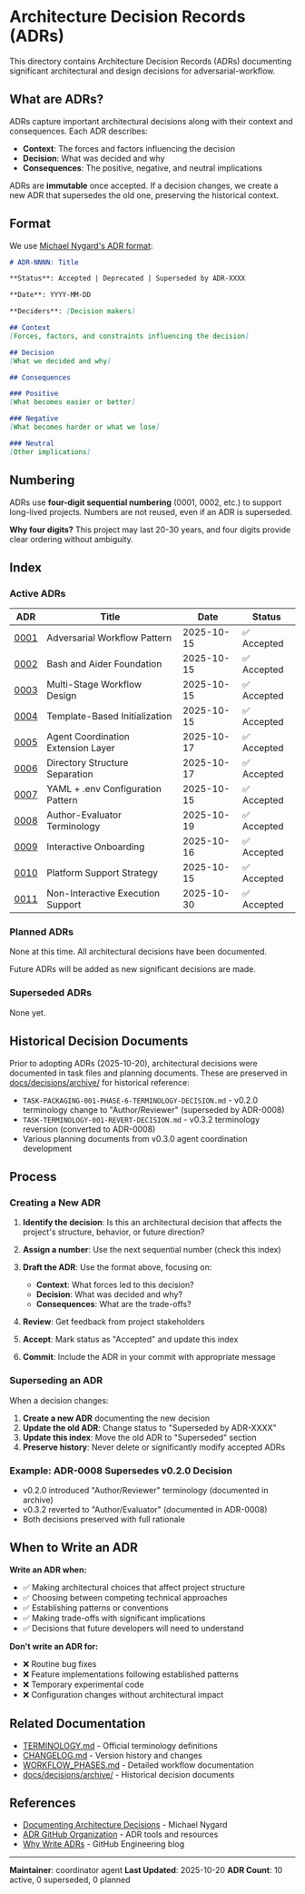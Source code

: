 # Architecture Decision Records (ADRs)

This directory contains Architecture Decision Records (ADRs) documenting significant architectural and design decisions for adversarial-workflow.

## What are ADRs?

ADRs capture important architectural decisions along with their context and consequences. Each ADR describes:
- **Context**: The forces and factors influencing the decision
- **Decision**: What was decided and why
- **Consequences**: The positive, negative, and neutral implications

ADRs are **immutable** once accepted. If a decision changes, we create a new ADR that supersedes the old one, preserving the historical context.

## Format

We use [Michael Nygard's ADR format](https://cognitect.com/blog/2011/11/15/documenting-architecture-decisions):

```markdown
# ADR-NNNN: Title

**Status**: Accepted | Deprecated | Superseded by ADR-XXXX

**Date**: YYYY-MM-DD

**Deciders**: [Decision makers]

## Context
[Forces, factors, and constraints influencing the decision]

## Decision
[What we decided and why]

## Consequences

### Positive
[What becomes easier or better]

### Negative
[What becomes harder or what we lose]

### Neutral
[Other implications]
```

## Numbering

ADRs use **four-digit sequential numbering** (0001, 0002, etc.) to support long-lived projects. Numbers are not reused, even if an ADR is superseded.

**Why four digits?** This project may last 20-30 years, and four digits provide clear ordering without ambiguity.

## Index

### Active ADRs

| ADR | Title | Date | Status |
|-----|-------|------|--------|
| [0001](0001-adversarial-workflow-pattern.md) | Adversarial Workflow Pattern | 2025-10-15 | ✅ Accepted |
| [0002](0002-bash-and-aider-foundation.md) | Bash and Aider Foundation | 2025-10-15 | ✅ Accepted |
| [0003](0003-multi-stage-workflow-design.md) | Multi-Stage Workflow Design | 2025-10-15 | ✅ Accepted |
| [0004](0004-template-based-initialization.md) | Template-Based Initialization | 2025-10-15 | ✅ Accepted |
| [0005](0005-agent-coordination-extension-layer.md) | Agent Coordination Extension Layer | 2025-10-17 | ✅ Accepted |
| [0006](0006-directory-structure-separation.md) | Directory Structure Separation | 2025-10-17 | ✅ Accepted |
| [0007](0007-yaml-env-configuration-pattern.md) | YAML + .env Configuration Pattern | 2025-10-15 | ✅ Accepted |
| [0008](0008-author-evaluator-terminology.md) | Author-Evaluator Terminology | 2025-10-19 | ✅ Accepted |
| [0009](0009-interactive-onboarding.md) | Interactive Onboarding | 2025-10-16 | ✅ Accepted |
| [0010](0010-platform-support-strategy.md) | Platform Support Strategy | 2025-10-15 | ✅ Accepted |
| [0011](0011-non-interactive-execution-support.md) | Non-Interactive Execution Support | 2025-10-30 | ✅ Accepted |

### Planned ADRs

None at this time. All architectural decisions have been documented.

Future ADRs will be added as new significant decisions are made.

### Superseded ADRs

None yet.

## Historical Decision Documents

Prior to adopting ADRs (2025-10-20), architectural decisions were documented in task files and planning documents. These are preserved in [docs/decisions/archive/](../archive/) for historical reference:

- `TASK-PACKAGING-001-PHASE-6-TERMINOLOGY-DECISION.md` - v0.2.0 terminology change to "Author/Reviewer" (superseded by ADR-0008)
- `TASK-TERMINOLOGY-001-REVERT-DECISION.md` - v0.3.2 terminology reversion (converted to ADR-0008)
- Various planning documents from v0.3.0 agent coordination development

## Process

### Creating a New ADR

1. **Identify the decision**: Is this an architectural decision that affects the project's structure, behavior, or future direction?

2. **Assign a number**: Use the next sequential number (check this index)

3. **Draft the ADR**: Use the format above, focusing on:
   - **Context**: What forces led to this decision?
   - **Decision**: What was decided and why?
   - **Consequences**: What are the trade-offs?

4. **Review**: Get feedback from project stakeholders

5. **Accept**: Mark status as "Accepted" and update this index

6. **Commit**: Include the ADR in your commit with appropriate message

### Superseding an ADR

When a decision changes:

1. **Create a new ADR** documenting the new decision
2. **Update the old ADR**: Change status to "Superseded by ADR-XXXX"
3. **Update this index**: Move the old ADR to "Superseded" section
4. **Preserve history**: Never delete or significantly modify accepted ADRs

### Example: ADR-0008 Supersedes v0.2.0 Decision

- v0.2.0 introduced "Author/Reviewer" terminology (documented in archive)
- v0.3.2 reverted to "Author/Evaluator" (documented in ADR-0008)
- Both decisions preserved with full rationale

## When to Write an ADR

**Write an ADR when:**
- ✅ Making architectural choices that affect project structure
- ✅ Choosing between competing technical approaches
- ✅ Establishing patterns or conventions
- ✅ Making trade-offs with significant implications
- ✅ Decisions that future developers will need to understand

**Don't write an ADR for:**
- ❌ Routine bug fixes
- ❌ Feature implementations following established patterns
- ❌ Temporary experimental code
- ❌ Configuration changes without architectural impact

## Related Documentation

- [TERMINOLOGY.md](../../TERMINOLOGY.md) - Official terminology definitions
- [CHANGELOG.md](../../../CHANGELOG.md) - Version history and changes
- [WORKFLOW_PHASES.md](../../WORKFLOW_PHASES.md) - Detailed workflow documentation
- [docs/decisions/archive/](../archive/) - Historical decision documents

## References

- [Documenting Architecture Decisions](https://cognitect.com/blog/2011/11/15/documenting-architecture-decisions) - Michael Nygard
- [ADR GitHub Organization](https://adr.github.io/) - ADR tools and resources
- [Why Write ADRs](https://github.blog/2020-08-13-why-write-adrs/) - GitHub Engineering blog

---

**Maintainer**: coordinator agent
**Last Updated**: 2025-10-20
**ADR Count**: 10 active, 0 superseded, 0 planned
